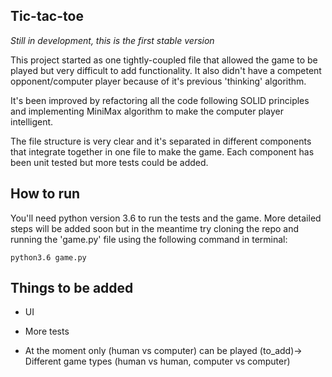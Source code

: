## Tic-tac-toe

*Still in development, this is the first stable version*

This project started as one tightly-coupled file that allowed the game to be played but very difficult to add functionality. It also didn't have a competent opponent/computer player because of it's previous 'thinking' algorithm.

It's been improved by refactoring all the code following SOLID principles and implementing MiniMax algorithm to make the computer player intelligent.

The file structure is very clear and it's separated in different components that integrate together in one file to make the game. Each component has been unit tested but more tests could be added.

## How to run

You'll need python version 3.6 to run the tests and the game. More detailed steps will be added soon but in the meantime try cloning the repo and running the 'game.py' file using the following command in terminal:
```
python3.6 game.py
```

## Things to be added

- UI

- More tests

- At the moment only (human vs computer) can be played (to_add)-> Different game types (human vs human, computer vs computer) 
